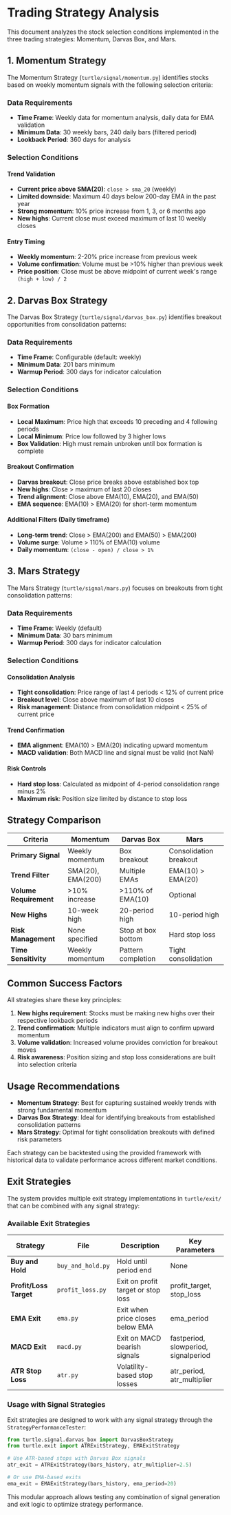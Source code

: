 # Trading Strategy Analysis

This document analyzes the stock selection conditions implemented in the three trading strategies: Momentum, Darvas Box, and Mars.

## 1. Momentum Strategy

The Momentum Strategy (`turtle/signal/momentum.py`) identifies stocks based on weekly momentum signals with the following selection criteria:

### Data Requirements
- **Time Frame**: Weekly data for momentum analysis, daily data for EMA validation
- **Minimum Data**: 30 weekly bars, 240 daily bars (filtered period)
- **Lookback Period**: 360 days for analysis

### Selection Conditions

#### Trend Validation
- **Current price above SMA(20)**: `close > sma_20` (weekly)
- **Limited downside**: Maximum 40 days below 200-day EMA in the past year
- **Strong momentum**: 10% price increase from 1, 3, or 6 months ago
- **New highs**: Current close must exceed maximum of last 10 weekly closes

#### Entry Timing
- **Weekly momentum**: 2-20% price increase from previous week
- **Volume confirmation**: Volume must be >10% higher than previous week
- **Price position**: Close must be above midpoint of current week's range `(high + low) / 2`

## 2. Darvas Box Strategy

The Darvas Box Strategy (`turtle/signal/darvas_box.py`) identifies breakout opportunities from consolidation patterns:

### Data Requirements
- **Time Frame**: Configurable (default: weekly)
- **Minimum Data**: 201 bars minimum
- **Warmup Period**: 300 days for indicator calculation

### Selection Conditions

#### Box Formation
- **Local Maximum**: Price high that exceeds 10 preceding and 4 following periods
- **Local Minimum**: Price low followed by 3 higher lows
- **Box Validation**: High must remain unbroken until box formation is complete

#### Breakout Confirmation
- **Darvas breakout**: Close price breaks above established box top
- **New highs**: Close > maximum of last 20 closes
- **Trend alignment**: Close above EMA(10), EMA(20), and EMA(50)
- **EMA sequence**: EMA(10) > EMA(20) for short-term momentum

#### Additional Filters (Daily timeframe)
- **Long-term trend**: Close > EMA(200) and EMA(50) > EMA(200)
- **Volume surge**: Volume > 110% of EMA(10) volume
- **Daily momentum**: `(close - open) / close > 1%`

## 3. Mars Strategy

The Mars Strategy (`turtle/signal/mars.py`) focuses on breakouts from tight consolidation patterns:

### Data Requirements
- **Time Frame**: Weekly (default)
- **Minimum Data**: 30 bars minimum
- **Warmup Period**: 300 days for indicator calculation

### Selection Conditions

#### Consolidation Analysis
- **Tight consolidation**: Price range of last 4 periods < 12% of current price
- **Breakout level**: Close above maximum of last 10 closes
- **Risk management**: Distance from consolidation midpoint < 25% of current price

#### Trend Confirmation
- **EMA alignment**: EMA(10) > EMA(20) indicating upward momentum
- **MACD validation**: Both MACD line and signal must be valid (not NaN)

#### Risk Controls
- **Hard stop loss**: Calculated as midpoint of 4-period consolidation range minus 2%
- **Maximum risk**: Position size limited by distance to stop loss

## Strategy Comparison

| Criteria | Momentum | Darvas Box | Mars |
|----------|----------|------------|------|
| **Primary Signal** | Weekly momentum | Box breakout | Consolidation breakout |
| **Trend Filter** | SMA(20), EMA(200) | Multiple EMAs | EMA(10) > EMA(20) |
| **Volume Requirement** | >10% increase | >110% of EMA(10) | Optional |
| **New Highs** | 10-week high | 20-period high | 10-period high |
| **Risk Management** | None specified | Stop at box bottom | Hard stop loss |
| **Time Sensitivity** | Weekly momentum | Pattern completion | Tight consolidation |

## Common Success Factors

All strategies share these key principles:
1. **New highs requirement**: Stocks must be making new highs over their respective lookback periods
2. **Trend confirmation**: Multiple indicators must align to confirm upward momentum
3. **Volume validation**: Increased volume provides conviction for breakout moves
4. **Risk awareness**: Position sizing and stop loss considerations are built into selection criteria

## Usage Recommendations

- **Momentum Strategy**: Best for capturing sustained weekly trends with strong fundamental momentum
- **Darvas Box Strategy**: Ideal for identifying breakouts from established consolidation patterns
- **Mars Strategy**: Optimal for tight consolidation breakouts with defined risk parameters

Each strategy can be backtested using the provided framework with historical data to validate performance across different market conditions.

## Exit Strategies

The system provides multiple exit strategy implementations in `turtle/exit/` that can be combined with any signal strategy:

### Available Exit Strategies

| Strategy | File | Description | Key Parameters |
|----------|------|-------------|----------------|
| **Buy and Hold** | `buy_and_hold.py` | Hold until period end | None |
| **Profit/Loss Target** | `profit_loss.py` | Exit on profit target or stop loss | profit_target, stop_loss |
| **EMA Exit** | `ema.py` | Exit when price closes below EMA | ema_period |
| **MACD Exit** | `macd.py` | Exit on MACD bearish signals | fastperiod, slowperiod, signalperiod |
| **ATR Stop Loss** | `atr.py` | Volatility-based stop losses | atr_period, atr_multiplier |

### Usage with Signal Strategies

Exit strategies are designed to work with any signal strategy through the `StrategyPerformanceTester`:

```python
from turtle.signal.darvas_box import DarvasBoxStrategy
from turtle.exit import ATRExitStrategy, EMAExitStrategy

# Use ATR-based stops with Darvas Box signals
atr_exit = ATRExitStrategy(bars_history, atr_multiplier=2.5)

# Or use EMA-based exits
ema_exit = EMAExitStrategy(bars_history, ema_period=20)
```

This modular approach allows testing any combination of signal generation and exit logic to optimize strategy performance.